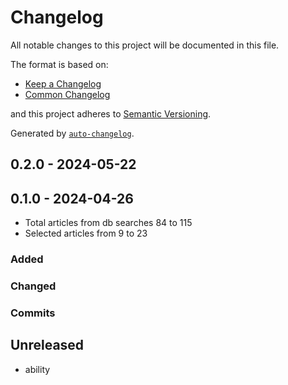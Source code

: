 # Changelog

All notable changes to this project will be documented in this file.

The format is based on:

- [Keep a Changelog](https://keepachangelog.com/en/1.0.0/)
- [Common Changelog](https://github.com/vweevers/common-changelog)

and this project adheres to [Semantic Versioning](https://semver.org/spec/v2.0.0.html).

Generated by [`auto-changelog`](https://github.com/CookPete/auto-changelog).

## 0.2.0 - 2024-05-22

## 0.1.0 - 2024-04-26

- Total articles from db searches 84 to 115
- Selected articles from 9 to 23

### Added


### Changed



### Commits


## Unreleased

- ability 